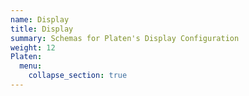 ```yaml
---
name: Display
title: Display
summary: Schemas for Platen's Display Configuration
weight: 12
Platen:
  menu:
    collapse_section: true
---
```

